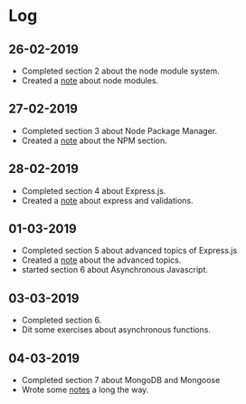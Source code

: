 # Log

## 26-02-2019

- Completed section 2 about the node module system.
- Created a [note](notes/module-system.md) about node modules.

## 27-02-2019

- Completed section 3 about Node Package Manager.
- Created a [note](notes/node-package-manager.md) about the NPM section.

## 28-02-2019

- Completed section 4 about Express.js.
- Created a [note](notes/express-notes.md) about express and validations.

## 01-03-2019

- Completed section 5 about advanced topics of Express.js
- Created a [note](notes/express-advanced-topics.md) about the advanced topics.
- started section 6 about Asynchronous Javascript.

## 03-03-2019

- Completed section 6.
- Dit some exercises about asynchronous functions.

## 04-03-2019

- Completed section 7 about MongoDB and Mongoose
- Wrote some [notes](notes/working-with-mongodb.md) a long the way.

